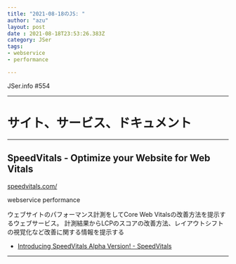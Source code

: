 ```yaml
---
title: "2021-08-18のJS: "
author: "azu"
layout: post
date : 2021-08-18T23:53:26.383Z
category: JSer
tags:
- webservice
- performance

---
```


JSer.info #554

----

<h1 class="site-genre">サイト、サービス、ドキュメント</h1>

----

## SpeedVitals - Optimize your Website for Web Vitals
[speedvitals.com/](https://speedvitals.com/ "SpeedVitals - Optimize your Website for Web Vitals")
<p class="jser-tags jser-tag-icon"><span class="jser-tag">webservice</span> <span class="jser-tag">performance</span></p>

ウェブサイトのパフォーマンス計測をしてCore Web Vitalsの改善方法を提示するウェブサービス。
計測結果からLCPのスコアの改善方法、レイアウトシフトの視覚化など改善に関する情報を提示する

- [Introducing SpeedVitals Alpha Version! - SpeedVitals](https://blog.speedvitals.com/introducing-speedvitals/#more-20 "Introducing SpeedVitals Alpha Version! - SpeedVitals")

----
